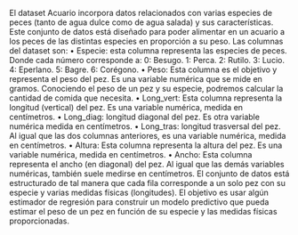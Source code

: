 El dataset Acuario incorpora datos relacionados con varias especies de peces
(tanto de agua dulce como de agua salada) y sus características. Este
conjunto de datos está diseñado para poder alimentar en un acuario a los
peces de las distintas especies en proporción a su peso. Las columnas del
dataset son:
• Especie: esta columna representa las especies de peces. Donde cada
número corresponde a:
 0: Besugo.
 1: Perca.
 2: Rutilo.
 3: Lucio.
 4: Eperlano.
 5: Bagre.
 6: Corégono.
• Peso: Esta columna es el objetivo y representa el peso del pez. Es una
variable numérica que se mide en gramos. Conociendo el peso de un
pez y su especie, podremos calcular la cantidad de comida que necesita.
• Long_vert: Esta columna representa la longitud (vertical) del pez. Es
una variable numérica, medida en centímetros.
• Long_diag: longitud diagonal del pez. Es otra variable numérica
medida en centímetros.
• Long_tras: longitud trasversal del pez. Al igual que las dos columnas
anteriores, es una variable numérica, medida en centímetros.
• Altura: Esta columna representa la altura del pez. Es una variable
numérica, medida en centímetros.
• Ancho: Esta columna representa el ancho (en diagonal) del pez. Al
igual que las demás variables numéricas, también suele medirse en
centímetros.
El conjunto de datos está estructurado de tal manera que cada fila
corresponde a un solo pez con su especie y varias medidas físicas (longitudes).
El objetivo es usar algún estimador de regresión para construir un modelo
predictivo que pueda estimar el peso de un pez en función de su especie y las
medidas físicas proporcionadas. 
